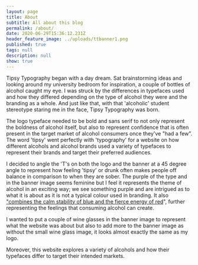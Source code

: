 ```yaml
---
layout: page
title: About
subtitle: All about this blog
permalink: /about/
date: 2020-06-29T15:36:12.231Z
header_feature_image: ../uploads/ttbanner1.png
published: true
tags: null
description: null
show: true
---
```

Tipsy Typography began with a day dream. Sat brainstorming ideas and looking around my university bedroom for inspiration, a couple of bottles of alcohol caught my eye. I was struck by the differences in typefaces used and how they differed depending on the type of alcohol they were and the branding as a whole. And just like that, with that 'alcoholic' student stereotype staring me in the face, Tipsy Typography was born.

The logo typeface needed to be bold and sans serif to not only represent the boldness of alcohol itself, but also to represent confidence that is often present in the target market of alcohol consumers once they've "had a few". The word 'tipsy' went perfectly with 'typography' for a website on how different alcohols and alcohol brands used a variety of typefaces to represent their brands and target their preferred audiences.

I decided to angle the 'T's on both the logo and the banner at a 45 degree angle to represent how feeling 'tipsy' or drunk often makes people off balance in comparison to when they are sober. The purple of the type and in the banner image seems feminine but I feel it represents the theme of alcohol in an exciting way; we see something purple and are intrigued as to what it is about as it is not a typical colour used in branding. It also ["combines the calm stability of blue and the fierce energy of red](https://www.bourncreative.com/meaning-of-the-color-purple/#:~:text=Purple%20combines%20the%20calm%20stability,mystery%2C%20independence%2C%20and%20magic.)", further representing the feelings that consuming alcohol can create.

I wanted to put a couple of wine glasses in the banner image to represent what the website was about but also to add more to the banner image as without the small wine glass image, it looks almost exactly the same as my logo.

Moreover, this website explores a variety of alcohols and how their typefaces differ to target their intended markets.